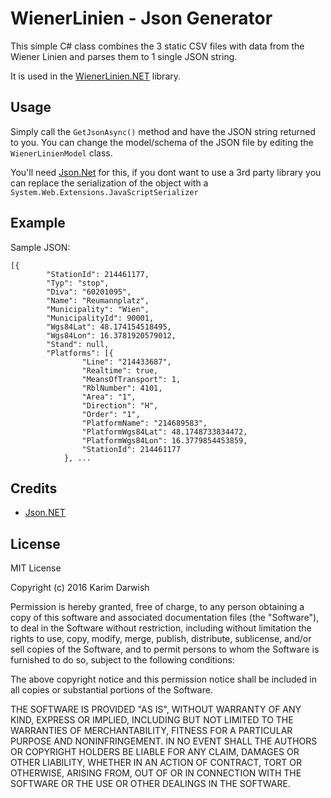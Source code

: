WienerLinien - Json Generator
=================

This simple C# class combines the 3 static CSV files with data from the Wiener Linien and parses them to 1 single JSON string.

It is used in the [WienerLinien.NET](https://github.com/KarimDarwish/WienerLinien.NET) library.


Usage
-------------

Simply call the `GetJsonAsync()` method and have the JSON string returned to you.
You can change the model/schema of the JSON file by editing the `WienerLinienModel` class.

You'll need [Json.Net](www.newtonsoft.com/json) for this, if you dont want to use a 3rd party library you can replace the serialization of the object with a 
`System.Web.Extensions.JavaScriptSerializer`



Example
-------------------
Sample JSON:

    [{
    		"StationId": 214461177,
    		"Typ": "stop",
    		"Diva": "60201095",
    		"Name": "Reumannplatz",
    		"Municipality": "Wien",
    		"MunicipalityId": 90001,
    		"Wgs84Lat": 48.174154518495,
    		"Wgs84Lon": 16.3781920579012,
    		"Stand": null,
    		"Platforms": [{
    				"Line": "214433687",
    				"Realtime": true,
    				"MeansOfTransport": 1,
    				"RblNumber": 4101,
    				"Area": "1",
    				"Direction": "H",
    				"Order": "1",
    				"PlatformName": "214689583",
    				"PlatformWgs84Lat": 48.1748733834472,
    				"PlatformWgs84Lon": 16.3779854453859,
    				"StationId": 214461177
    			}, ...





Credits
-------------

 - [Json.NET](http://www.newtonsoft.com/json) 


License
--------------

MIT License

Copyright (c) 2016 Karim Darwish

Permission is hereby granted, free of charge, to any person obtaining a copy of this software and associated documentation files (the "Software"), to deal in the Software without restriction, including without limitation the rights to use, copy, modify, merge, publish, distribute, sublicense, and/or sell copies of the Software, and to permit persons to whom the Software is furnished to do so, subject to the following conditions:

The above copyright notice and this permission notice shall be included in all copies or substantial portions of the Software.

THE SOFTWARE IS PROVIDED "AS IS", WITHOUT WARRANTY OF ANY KIND, EXPRESS OR IMPLIED, INCLUDING BUT NOT LIMITED TO THE WARRANTIES OF MERCHANTABILITY, FITNESS FOR A PARTICULAR PURPOSE AND NONINFRINGEMENT. IN NO EVENT SHALL THE AUTHORS OR COPYRIGHT HOLDERS BE LIABLE FOR ANY CLAIM, DAMAGES OR OTHER LIABILITY, WHETHER IN AN ACTION OF CONTRACT, TORT OR OTHERWISE, ARISING FROM, OUT OF OR IN CONNECTION WITH THE SOFTWARE OR THE USE OR OTHER DEALINGS IN THE SOFTWARE.




